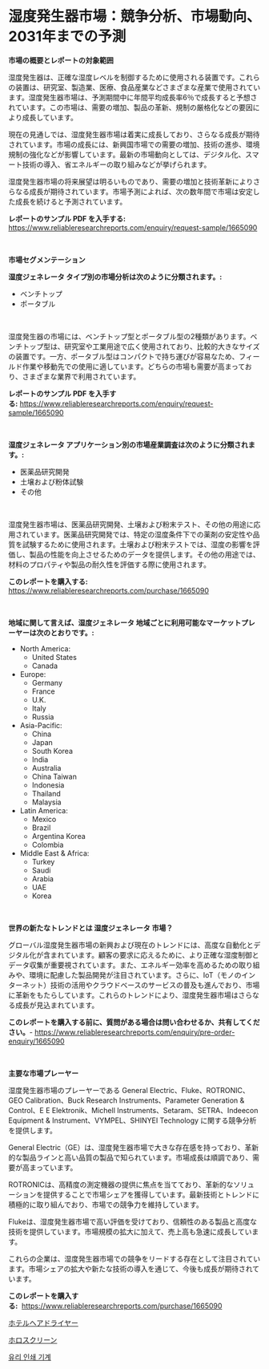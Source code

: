 <p><h1>湿度発生器市場：競争分析、市場動向、2031年までの予測</h1></p><p><strong>市場の概要とレポートの対象範囲</strong></p>
<p><p>湿度発生器は、正確な湿度レベルを制御するために使用される装置です。これらの装置は、研究室、製造業、医療、食品産業などさまざまな産業で使用されています。湿度発生器市場は、予測期間中に年間平均成長率6％で成長すると予想されています。この市場は、需要の増加、製品の革新、規制の厳格化などの要因により成長しています。</p><p>現在の見通しでは、湿度発生器市場は着実に成長しており、さらなる成長が期待されています。市場の成長には、新興国市場での需要の増加、技術の進歩、環境規制の強化などが影響しています。最新の市場動向としては、デジタル化、スマート技術の導入、省エネルギーの取り組みなどが挙げられます。</p><p>湿度発生器市場の将来展望は明るいものであり、需要の増加と技術革新によりさらなる成長が期待されています。市場予測によれば、次の数年間で市場は安定した成長を続けると予測されています。</p></p>
<p><strong>レポートのサンプル PDF を入手する:</strong> <a href="https://www.reliableresearchreports.com/enquiry/request-sample/1665090">https://www.reliableresearchreports.com/enquiry/request-sample/1665090</a></p>
<p>&nbsp;</p>
<p><strong>市場セグメンテーション</strong></p>
<p><strong>湿度ジェネレータ タイプ別の市場分析は次のように分類されます。:</strong></p>
<p><ul><li>ベンチトップ</li><li>ポータブル</li></ul></p>
<p>&nbsp;</p>
<p><p>湿度発生器の市場には、ベンチトップ型とポータブル型の2種類があります。ベンチトップ型は、研究室や工業用途で広く使用されており、比較的大きなサイズの装置です。一方、ポータブル型はコンパクトで持ち運びが容易なため、フィールド作業や移動先での使用に適しています。どちらの市場も需要が高まっており、さまざまな業界で利用されています。</p></p>
<p><strong>レポートのサンプル PDF を入手する:</strong>&nbsp;<a href="https://www.reliableresearchreports.com/enquiry/request-sample/1665090">https://www.reliableresearchreports.com/enquiry/request-sample/1665090</a></p>
<p>&nbsp;</p>
<p><strong> 湿度ジェネレータ アプリケーション別の市場産業調査は次のように分類されます。:</strong></p>
<p><ul><li>医薬品研究開発</li><li>土壌および粉体試験</li><li>その他</li></ul></p>
<p>&nbsp;</p>
<p><p>湿度発生器市場は、医薬品研究開発、土壌および粉末テスト、その他の用途に応用されています。医薬品研究開発では、特定の湿度条件下での薬剤の安定性や品質を試験するために使用されます。土壌および粉末テストでは、湿度の影響を評価し、製品の性能を向上させるためのデータを提供します。その他の用途では、材料のプロパティや製品の耐久性を評価する際に使用されます。</p></p>
<p><strong>このレポートを購入する:</strong>&nbsp; <a href="https://www.reliableresearchreports.com/purchase/1665090">https://www.reliableresearchreports.com/purchase/1665090</a></p>
<p>&nbsp;</p>
<p><strong>地域に関して言えば、湿度ジェネレータ 地域ごとに利用可能なマーケットプレーヤーは次のとおりです。:</strong></p>
<p><ul>
    <li>
        North America:
        <ul>
            <li>United States</li>
            <li>Canada</li>
        </ul>
    </li>
    <li>
        Europe:
        <ul>
            <li>Germany</li>
            <li>France</li>
            <li>U.K.</li>
            <li>Italy</li>
            <li>Russia</li>
        </ul>
    </li>
    <li>
        Asia-Pacific:
        <ul>
            <li>China</li>
            <li>Japan</li>
            <li>South Korea</li>
            <li>India</li>
            <li>Australia</li>
            <li>China Taiwan</li>
            <li>Indonesia</li>
            <li>Thailand</li>
            <li>Malaysia</li>
        </ul>
    </li>
    <li>
        Latin America:
        <ul>
            <li>Mexico</li>
            <li>Brazil</li>
            <li>Argentina Korea</li>
            <li>Colombia</li>
        </ul>
    </li>
    <li>
        Middle East & Africa:
        <ul>
            <li>Turkey</li>
            <li>Saudi</li>
            <li>Arabia</li>
            <li>UAE</li>
            <li>Korea</li>
        </ul>
    </li>
    </ul></p>
<p>&nbsp;</p>
<p><strong>世界の新たなトレンドとは 湿度ジェネレータ 市場？</strong></p>
<p><p>グローバル湿度発生器市場の新興および現在のトレンドには、高度な自動化とデジタル化が含まれています。顧客の要求に応えるために、より正確な湿度制御とデータ収集が重要視されています。また、エネルギー効率を高めるための取り組みや、環境に配慮した製品開発が注目されています。さらに、IoT（モノのインターネット）技術の活用やクラウドベースのサービスの普及も進んでおり、市場に革新をもたらしています。これらのトレンドにより、湿度発生器市場はさらなる成長が見込まれています。</p></p>
<p><strong>このレポートを購入する前に、質問がある場合は問い合わせるか、共有してください。</strong>- <a href="https://www.reliableresearchreports.com/enquiry/pre-order-enquiry/1665090">https://www.reliableresearchreports.com/enquiry/pre-order-enquiry/1665090</a></p>
<p>&nbsp;</p>
<p><strong>主要な市場プレーヤー</strong></p>
<p><p>湿度発生器市場のプレーヤーである General Electric、Fluke、ROTRONIC、GEO Calibration、Buck Research Instruments、Parameter Generation & Control、E E Elektronik、Michell Instruments、Setaram、SETRA、Indeecon Equipment & Instrument、VYMPEL、SHINYEI Technology に関する競争分析を提供します。</p><p>General Electric（GE）は、湿度発生器市場で大きな存在感を持っており、革新的な製品ラインと高い品質の製品で知られています。市場成長は順調であり、需要が高まっています。</p><p>ROTRONICは、高精度の測定機器の提供に焦点を当てており、革新的なソリューションを提供することで市場シェアを獲得しています。最新技術とトレンドに積極的に取り組んでおり、市場での競争力を維持しています。</p><p>Flukeは、湿度発生器市場で高い評価を受けており、信頼性のある製品と高度な技術を提供しています。市場規模の拡大に加えて、売上高も急速に成長しています。</p><p>これらの企業は、湿度発生器市場での競争をリードする存在として注目されています。市場シェアの拡大や新たな技術の導入を通じて、今後も成長が期待されています。</p></p>
<p><strong>このレポートを購入する:</strong>&nbsp;&nbsp;<a href="https://www.reliableresearchreports.com/purchase/1665090">https://www.reliableresearchreports.com/purchase/1665090</a></p>
<p><p><a href="https://github.com/JacksonWiza1924/Market-Research-Report-List-1/blob/main/107506114545.md">ホテルヘアドライヤー</a></p><p><a href="https://github.com/Calvi3ynJerde867/Market-Research-Report-List-1/blob/main/828380914544.md">ホロスクリーン</a></p><p><a href="https://github.com/RichardLueilwitz787/Market-Research-Report-List-1/blob/main/613612213698.md">유리 인쇄 기계</a></p></p>